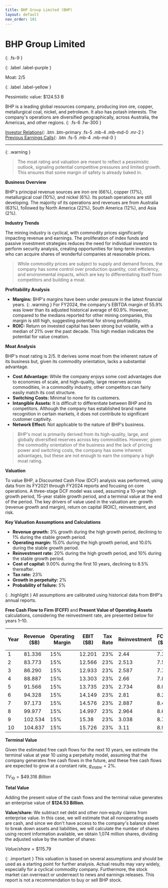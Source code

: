 ```yaml
---
title: BHP Group Limited (BHP)
layout: default
nav_order: 101
---
```


# BHP Group Limited
{: .fs-9 }

{: .label .label-purple }

Moat: 2/5

{: .label .label-yellow }

Pessimistic value: $124.53 B

BHP is a leading global resources company, producing iron ore, copper, metallurgical coal, nickel, and petroleum. It also has potash interests. The company's operations are diversified geographically, across Australia, the Americas, and other regions.
{: .fs-6 .fw-300 }

[Investor Relations](https://www.google.com/search?q=BHP+investor+relations){: .btn .btn-primary .fs-5 .mb-4 .mb-md-0 .mr-2 }
[Previous Earnings Calls](https://discountingcashflows.com/company/BHP/transcripts/){: .btn .fs-5 .mb-4 .mb-md-0 }

---

{: .warning } 
>The moat rating and valuation are meant to reflect a pessimistic outlook, signaling potential competitive pressures and limited growth. This ensures that some margin of safety is already baked in.


**Business Overview**

BHP's principal revenue sources are iron ore (66%), copper (17%), metallurgical coal (10%), and nickel (6%). Its potash operations are still developing. The majority of its operations and revenues are from Australia (63%), followed by North America (22%), South America (12%), and Asia (2%).

**Industry Trends**

The mining industry is cyclical, with commodity prices significantly impacting revenue and earnings. The proliferation of index funds and passive investment strategies reduces the need for individual investors to perform security analysis, creating opportunities for long-term investors who can acquire shares of wonderful companies at reasonable prices.

> While commodity prices are subject to supply and demand forces, the company has some control over production quantity, cost efficiency, and environmental impacts, which are key to differentiating itself from competitors and building a moat.

**Profitability Analysis**

* **Margins:** BHP's margins have been under pressure in the latest financial years. 
{: .warning }
For FY2024, the company's EBITDA margin of 55.9% was lower than its adjusted historical average of 60.9%. However, compared to the medians reported for other mining companies, this margin is still high, suggesting potential for strong profitability.
* **ROIC:** Return on invested capital has been strong but volatile, with a median of 21% over the past decade. This high median indicates the potential for value creation.

**Moat Analysis**

BHP's moat rating is 2/5. It derives some moat from the inherent nature of its business but, given its commodity orientation, lacks a substantial advantage.

* **Cost Advantage:** While the company enjoys some cost advantages due to economies of scale, and high-quality, large reserves across commodities, in a commodity industry, other competitors can fairly easily match its cost structure.
* **Switching Costs:** Minimal to none for its customers.
* **Intangible Assets:** It is difficult to differentiate between BHP and its competitors. Although the company has established brand name recognition in certain markets, it does not contribute to significant customer captivity.
* **Network Effect:** Not applicable to the nature of BHP's business.

> BHP's moat is primarily derived from its high-quality, large, and globally diversified reserves across key commodities. However, given the commodity orientation of the business and the lack of pricing power and switching costs, the company has some inherent advantages, but these are not enough to earn the company a high moat rating.

**Valuation**

To value BHP, a Discounted Cash Flow (DCF) analysis was performed, using data from its FY2021 through FY2024 reports and focusing on core operations. A three-stage DCF model was used, assuming a 10-year high growth period, 15-year stable growth period, and a terminal value at the end of the period. The key drivers of value used in the valuation are: growth (revenue growth and margin), return on capital (ROIC), reinvestment, and risk.

**Key Valuation Assumptions and Calculations**

* **Revenue growth:** 3% growth during the high growth period, declining to 1% during the stable growth period.
* **Operating margin:** 15.0% during the high growth period, and 10.0% during the stable growth period.
* **Reinvestment rate:** 20% during the high growth period, and 10% during the stable growth period.
* **Cost of capital:** 9.00% during the first 10 years, declining to 8.5% thereafter.
* **Tax rate:** 23%
* **Growth in perpetuity:** 2%
* **Probability of failure:** 5%

{: .highlight }
All assumptions are calibrated using historical data from BHP's annual reports.

**Free Cash Flow to Firm (FCFF)** and **Present Value of Operating Assets** calculations, considering the reinvestment rate, are presented below for years 1–10.

| Year | Revenue ($B) | Operating Margin | EBIT ($B) | Tax Rate | Reinvestment | FCFF ($B) | Cost of Capital | PV ($B) |
|---|---|---|---|---|---|---|---|---|
| 1 | 81.336 | 15% | 12.201 | 23% | 2.44 | 7.36 | 9% | 6.76 |
| 2 | 83.773 | 15% | 12.566 | 23% | 2.513 | 7.54 | 9% | 6.29 |
| 3 | 86.290 | 15% | 12.933 | 23% | 2.587 | 7.72 | 9% | 5.85 |
| 4 | 88.887 | 15% | 13.303 | 23% | 2.66 | 7.89 | 9% | 5.45 |
| 5 | 91.566 | 15% | 13.735 | 23% | 2.734 | 8.07 | 9% | 5.08 |
| 6 | 94.328 | 15% | 14.149 | 23% | 2.81 | 8.25 | 9% | 4.74 |
| 7 | 97.173 | 15% | 14.576 | 23% | 2.887 | 8.43 | 9% | 4.42 |
| 8 | 99.977 | 15% | 14.997 | 23% | 2.964 | 8.61 | 9% | 4.13 |
| 9 | 102.534 | 15% | 15.38 | 23% | 3.038 | 8.78 | 9% | 3.86 |
| 10 | 104.837 | 15% | 15.726 | 23% | 3.11 | 8.95 | 9% | 3.61 |

**Terminal Value**

Given the estimated free cash flows for the next 10 years, we estimate the terminal value at year 10 using a perpetuity model, assuming that the company generates free cash flows in the future, and these free cash flows are expected to grow at a constant rate, $g_{stable}=2\%$.

$TV_{10} = \$49.316\ Billion$

**Total Value**

Adding the present value of the cash flows and the terminal value generates an enterprise value of **$124.53 Billion**.

**Value/share:** We subtract net debt and other non-equity claims from enterprise value. In this case, we will estimate that all nonoperating assets are cash, and since we don't have access to the company's balance sheet to break down assets and liabilities, we will calculate the number of shares using recent information available, we obtain 1,074 million shares, dividing the adjusted value by the number of shares:

$Value/share = \$115.79$


{: .important }
This valuation is based on several assumptions and should be used as a starting point for further analysis. Actual results may vary widely, especially for a cyclical commodity company. Furthermore, the stock market can overreact or underreact to news and earnings releases. This report is not a recommendation to buy or sell BHP stock.